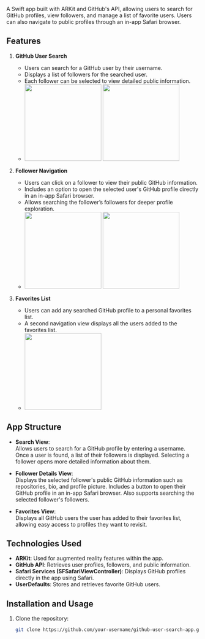 A Swift app built with ARKit and GitHub's API, allowing users to search for GitHub profiles, view followers, and manage a list of favorite users. Users can also navigate to public profiles through an in-app Safari browser.

## Features

1. **GitHub User Search**  
   - Users can search for a GitHub user by their username.
   - Displays a list of followers for the searched user.
   - Each follower can be selected to view detailed public information.
   - <img src="https://github.com/user-attachments/assets/01011c44-f9a9-4019-83d8-1a416228522c" width="200">  <img src="https://github.com/user-attachments/assets/7f2379d4-2a36-49c5-a0a5-079c9c1a5405" width="200"> 

2. **Follower Navigation**  
   - Users can click on a follower to view their public GitHub information.
   - Includes an option to open the selected user's GitHub profile directly in an in-app Safari browser.
   - Allows searching the follower’s followers for deeper profile exploration.
   - <img src="https://github.com/user-attachments/assets/70583997-75e7-4ab5-96da-3ab24f60d062" width="200"> <img src="https://github.com/user-attachments/assets/269c9f57-bdb7-4641-895f-5ab3d0fd22ce" width="200">


3. **Favorites List**  
   - Users can add any searched GitHub profile to a personal favorites list.
   - A second navigation view displays all the users added to the favorites list.
   - <img src="https://github.com/user-attachments/assets/16eea495-48c1-48d9-a66b-9886307cafc9" width="200">

## App Structure

- **Search View**:  
  Allows users to search for a GitHub profile by entering a username. Once a user is found, a list of their followers is displayed. Selecting a follower opens more detailed information about them.

- **Follower Details View**:  
  Displays the selected follower's public GitHub information such as repositories, bio, and profile picture. Includes a button to open their GitHub profile in an in-app Safari browser. Also supports searching the selected follower's followers.

- **Favorites View**:  
  Displays all GitHub users the user has added to their favorites list, allowing easy access to profiles they want to revisit.

## Technologies Used

- **ARKit**: Used for augmented reality features within the app.
- **GitHub API**: Retrieves user profiles, followers, and public information.
- **Safari Services (SFSafariViewController)**: Displays GitHub profiles directly in the app using Safari.
- **UserDefaults**: Stores and retrieves favorite GitHub users.

## Installation and Usage

1. Clone the repository:
   ```bash
   git clone https://github.com/your-username/github-user-search-app.git
